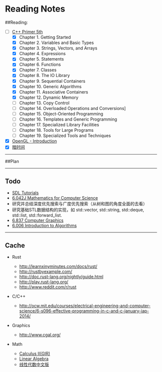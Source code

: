 Reading Notes
===========

##Reading:
- [ ] [C++ Primer 5th](http://book.douban.com/subject/24089577/)
  - [x] Chapter 1. Getting Started
  - [x] Chapter 2. Variables and Basic Types
  - [x] Chapter 3. Strings, Vectors, and Arrays
  - [x] Chapter 4. Expressions
  - [x] Chapter 5. Statements
  - [x] Chapter 6. Functions
  - [x] Chapter 7. Classes
  - [x] Chapter 8. The IO Library
  - [x] Chapter 9. Sequential Containers
  - [x] Chapter 10. Generic Algorithms
  - [x] Chapter 11. Associative Containers
  - [x] Chapter 12. Dynamic Memory
  - [ ] Chapter 13. Copy Control
  - [ ] Chapter 14. Overloaded Operations and Conversions]
  - [ ] Chapter 15. Object-Oriented Programming
  - [ ] Chapter 16. Templates and Generic Programming
  - [ ] Chapter 17. Specialized Library Facilities
  - [ ] Chapter 18. Tools for Large Programs
  - [ ] Chapter 19. Specialized Tools and Techniques
- [x] [OpenGL - Introduction](https://open.gl)
- [x] [暗时间](http://book.douban.com/subject/6709809/)

----------

##Plan

------

## Todo

- [SDL Tutorials](http://lazyfoo.net/tutorials/SDL/index.php)
- [6.042J Mathematics for Computer Science](http://ocw.mit.edu/courses/electrical-engineering-and-computer-science/6-042j-mathematics-for-computer-science-fall-2010/)
- 研究并总结深度优先搜索与广度优先搜索（从树和图的角度全面的去看）
- 研究基础STL数据结构的实现，如 std::vector, std::string, std::deque, std::list, std::forward_list.
- [6.837 Computer Graphics](http://ocw.mit.edu/courses/electrical-engineering-and-computer-science/6-837-computer-graphics-fall-2012/index.htm)
- [6.006 Introduction to Algorithms](http://ocw.mit.edu/courses/electrical-engineering-and-computer-science/6-006-introduction-to-algorithms-fall-2011/)

-----

## Cache

- Rust
    - http://learnxinyminutes.com/docs/rust/
    - http://rustbyexample.com/
    - http://doc.rust-lang.org/nightly/guide.html
    - http://play.rust-lang.org/
    - http://www.reddit.com/r/rust

- C/C++
    - http://ocw.mit.edu/courses/electrical-engineering-and-computer-science/6-s096-effective-programming-in-c-and-c-january-iap-2014/

- Graphics
    - http://www.cgal.org/

- Math
    - [Calculus II(GIR)](http://ocw.mit.edu/courses/mathematics/18-02-multivariable-calculus-fall-2007/)
    - [Linear Algebra](http://ocw.mit.edu/courses/mathematics/18-06-linear-algebra-spring-2010/index.htm)
    - [线性代数中文版](http://v.163.com/special/opencourse/daishu.html)

